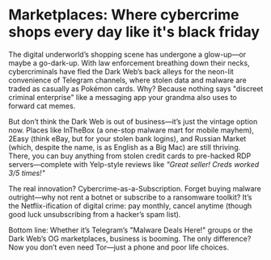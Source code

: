 # Marketplaces: Where cybercrime shops every day like it's black friday

The digital underworld’s shopping scene has undergone a glow-up—or maybe a go-dark-up. With law enforcement breathing 
down their necks, cybercriminals have fled the Dark Web’s back alleys for the neon-lit convenience of Telegram 
channels, where stolen data and malware are traded as casually as Pokémon cards. Why? Because nothing says 
"discreet criminal enterprise" like a messaging app your grandma also uses to forward cat memes.

But don’t think the Dark Web is out of business—it’s just the vintage option now. Places like InTheBox (a one-stop 
malware mart for mobile mayhem), 2Easy (think eBay, but for your stolen bank logins), and Russian Market (which, 
despite the name, is as English as a Big Mac) are still thriving. There, you can buy anything from stolen credit 
cards to pre-hacked RDP servers—complete with Yelp-style reviews like *"Great seller! Creds worked 3/5 times!"*

The real innovation? Cybercrime-as-a-Subscription. Forget buying malware outright—why not rent a botnet or subscribe 
to a ransomware toolkit? It’s the Netflix-ification of digital crime: pay monthly, cancel anytime (though good luck 
unsubscribing from a hacker’s spam list).

Bottom line: Whether it’s Telegram’s "Malware Deals Here!" groups or the Dark Web’s OG marketplaces, business is 
booming. The only difference? Now you don’t even need Tor—just a phone and poor life choices.